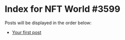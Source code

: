 # Index for NFT World #3599
Posts will be displayed in the order below:

- [Your first post](./001-first.md)


